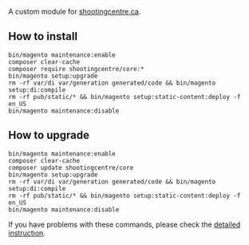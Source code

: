 A custom module for [shootingcentre.ca](https://staging.shootingcentre.ca).

## How to install
```
bin/magento maintenance:enable
composer clear-cache
composer require shootingcentre/core:*
bin/magento setup:upgrade
rm -rf var/di var/generation generated/code && bin/magento setup:di:compile
rm -rf pub/static/* && bin/magento setup:static-content:deploy -f en_US
bin/magento maintenance:disable
```

## How to upgrade
```
bin/magento maintenance:enable
composer clear-cache
composer update shootingcentre/core
bin/magento setup:upgrade
rm -rf var/di var/generation generated/code && bin/magento setup:di:compile
rm -rf pub/static/* && bin/magento setup:static-content:deploy -f en_US
bin/magento maintenance:disable
```

If you have problems with these commands, please check the [detailed instruction](https://mage2.pro/t/263).